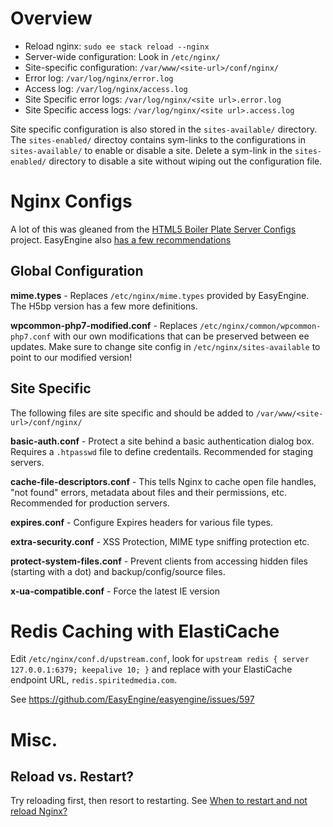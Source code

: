 # Overview
 - Reload nginx: `sudo ee stack reload --nginx` 
 - Server-wide configuration: Look in `/etc/nginx/`
 - Site-specific configuration: `/var/www/<site-url>/conf/nginx/`
 - Error log: `/var/log/nginx/error.log`
 - Access log: `/var/log/nginx/access.log`
 - Site Specific error logs: `/var/log/nginx/<site url>.error.log`
 - Site Specific access logs: `/var/log/nginx/<site url>.access.log` 
  
Site specific configuration is also stored in the `sites-available/` directory. The `sites-enabled/` directoy contains sym-links to the configurations in `sites-available/` to enable or disable a site. Delete a sym-link in the `sites-enabled/` directory to disable a site without wiping out the configuration file.

# Nginx Configs

A lot of this was gleaned from the [HTML5 Boiler Plate Server Configs](https://github.com/h5bp/server-configs-nginx) project. EasyEngine also [has a few recommendations](https://easyengine.io/tutorials/nginx/optimization/) 

## Global Configuration

**mime.types** - Replaces `/etc/nginx/mime.types` provided by EasyEngine. The H5bp version has a few more definitions.

**wpcommon-php7-modified.conf** - Replaces `/etc/nginx/common/wpcommon-php7.conf` with our own modifications that can be preserved between ee updates. Make sure to change site config in `/etc/nginx/sites-available` to point to our modified version!

## Site Specific

The following files are site specific and should be added to `/var/www/<site-url>/conf/nginx/`

**basic-auth.conf** - Protect a site behind a basic authentication dialog box. Requires a `.htpasswd` file to define credentails. Recommended for staging servers.

**cache-file-descriptors.conf** - This tells Nginx to cache open file handles, "not found" errors, metadata about files and their permissions, etc. Recommended for production servers.

**expires.conf** - Configure Expires headers for various file types.

**extra-security.conf** - XSS Protection, MIME type sniffing protection etc.

**protect-system-files.conf** - Prevent clients from accessing hidden files (starting with a dot) and backup/config/source files.

**x-ua-compatible.conf** - Force the latest IE version

# Redis Caching with ElastiCache

Edit `/etc/nginx/conf.d/upstream.conf`, look for `upstream redis { server 127.0.0.1:6379; keepalive 10; }` and replace with your ElastiCache endpoint URL, `redis.spiritedmedia.com`.

See <https://github.com/EasyEngine/easyengine/issues/597>

# Misc.

## Reload vs. Restart?
Try reloading first, then resort to restarting. See [When to restart and not reload Nginx?](http://stackoverflow.com/questions/13525465/when-to-restart-and-not-reload-nginx)


